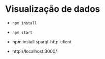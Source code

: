 # Visualização de dados

* `npm install`

* `npm start`

* npm install sparql-http-client

* http://localhost:3000/


#